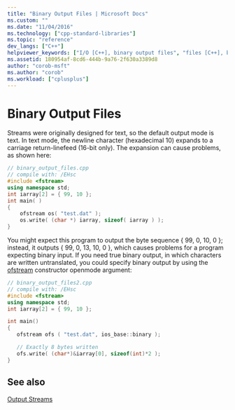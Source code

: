 ```yaml
---
title: "Binary Output Files | Microsoft Docs"
ms.custom: ""
ms.date: "11/04/2016"
ms.technology: ["cpp-standard-libraries"]
ms.topic: "reference"
dev_langs: ["C++"]
helpviewer_keywords: ["I/O [C++], binary output files", "files [C++], binary output files", "binary data, binary output files"]
ms.assetid: 180954af-8cd6-444b-9a76-2f630a3389d8
author: "corob-msft"
ms.author: "corob"
ms.workload: ["cplusplus"]
---
```

# Binary Output Files

Streams were originally designed for text, so the default output mode is text. In text mode, the newline character (hexadecimal 10) expands to a carriage return-linefeed (16-bit only). The expansion can cause problems, as shown here:

```cpp
// binary_output_files.cpp
// compile with: /EHsc
#include <fstream>
using namespace std;
int iarray[2] = { 99, 10 };
int main( )
{
    ofstream os( "test.dat" );
    os.write( (char *) iarray, sizeof( iarray ) );
}
```

You might expect this program to output the byte sequence { 99, 0, 10, 0 }; instead, it outputs { 99, 0, 13, 10, 0 }, which causes problems for a program expecting binary input. If you need true binary output, in which characters are written untranslated, you could specify binary output by using the [ofstream](../standard-library/basic-ofstream-class.md#basic_ofstream) constructor openmode argument:

```cpp
// binary_output_files2.cpp
// compile with: /EHsc
#include <fstream>
using namespace std;
int iarray[2] = { 99, 10 };

int main()
{
   ofstream ofs ( "test.dat", ios_base::binary );

   // Exactly 8 bytes written
   ofs.write( (char*)&iarray[0], sizeof(int)*2 );
}
```

## See also

[Output Streams](../standard-library/output-streams.md)<br/>
